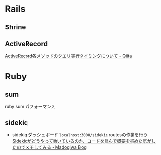 # Rails
## Shrine

## ActiveRecord
[ActiveRecord各メソッドのクエリ実行タイミングについて - Qiita](https://qiita.com/ykamez/items/0c81a33ec1b90219d541)

# Ruby
## sum
ruby sum パフォーマンス

## sidekiq
- sidekiq ダッシュボード
`localhost:3000/sidekiq`
routesの作業を行う
[Sidekiqがどうやって動いているのか、コードを読んで概要を掴めた気がしたのでメモしてみる - Madogiwa Blog](https://madogiwa0124.hatenablog.com/entry/2019/04/29/193135)
